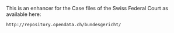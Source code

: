 This is an enhancer for the Case files of the Swiss Federal Court as available here:

    http://repository.opendata.ch/bundesgericht/